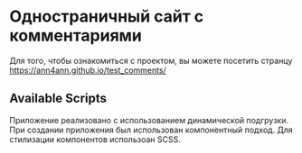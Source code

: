 # Одностраничный сайт с комментариями

Для того, чтобы ознакомиться с проектом, вы можете посетить странцу https://ann4ann.github.io/test_comments/

## Available Scripts

Приложение реализовано с использованием динамической подгрузки. При создании приложения был использован компонентный подход. Для стилизации компонентов использоан SCSS.
